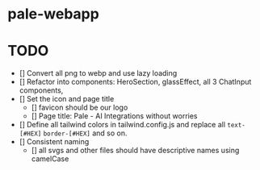 # pale-webapp

# TODO
- [] Convert all png to webp and use lazy loading
- [] Refactor into components: HeroSection, glassEffect, all 3 ChatInput components,
- [] Set the icon and page title
    - [] favicon should be our logo
    - [] Page title: Pale - AI Integrations without worries
- [] Define all tailwind colors in tailwind.config.js and replace all `text-[#HEX]`  `border-[#HEX]` and so on.
- [] Consistent naming
    - [] all svgs and other files should have descriptive names using camelCase
